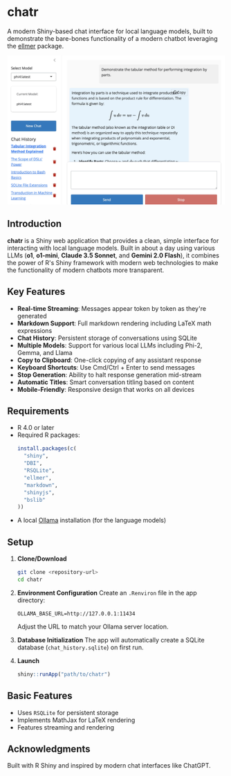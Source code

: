 # chatr

A modern Shiny-based chat interface for local language models, built to
demonstrate the bare-bones functionality of a modern chatbot leveraging the
[ellmer](https://ellmer.tidyverse.org) package.

![Screenshot demonstrating the chatr interface](chatr_screenshot.jpg)

## Introduction

**chatr** is a Shiny web application that provides a clean, simple interface
for interacting with local language models. Built in about a day using various
LLMs (**o1**, **o1-mini**, **Claude 3.5 Sonnet**, and **Gemini 2.0 Flash**), it
combines the power of R's Shiny framework with modern web technologies to make
the functionality of modern chatbots more transparent.

## Key Features

- **Real-time Streaming**: Messages appear token by token as they're generated
- **Markdown Support**: Full markdown rendering including LaTeX math expressions
- **Chat History**: Persistent storage of conversations using SQLite
- **Multiple Models**: Support for various local LLMs including Phi-2, Gemma, and Llama
- **Copy to Clipboard**: One-click copying of any assistant response
- **Keyboard Shortcuts**: Use Cmd/Ctrl + Enter to send messages
- **Stop Generation**: Ability to halt response generation mid-stream
- **Automatic Titles**: Smart conversation titling based on content
- **Mobile-Friendly**: Responsive design that works on all devices

## Requirements

- R 4.0 or later
- Required R packages:
  ```r
  install.packages(c(
    "shiny",
    "DBI",
    "RSQLite",
    "ellmer",
    "markdown",
    "shinyjs",
    "bslib"
  ))
  ```
- A local [Ollama](https://ollama.com) installation (for the language models)

## Setup

1. **Clone/Download**
   ```bash
   git clone <repository-url>
   cd chatr
   ```

2. **Environment Configuration**
   Create an `.Renviron` file in the app directory:
   ```
   OLLAMA_BASE_URL=http://127.0.0.1:11434
   ```
   Adjust the URL to match your Ollama server location.

3. **Database Initialization**
   The app will automatically create a SQLite database (`chat_history.sqlite`)
   on first run.

4. **Launch**
   ```r
   shiny::runApp("path/to/chatr")
   ```

## Basic Features

- Uses `RSQLite` for persistent storage
- Implements MathJax for LaTeX rendering
- Features streaming and rendering

## Acknowledgments

Built with R Shiny and inspired by modern chat interfaces like ChatGPT.
